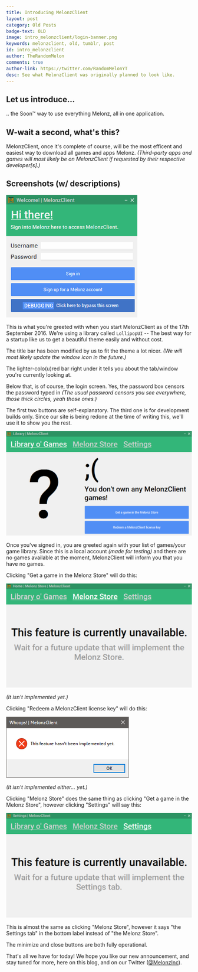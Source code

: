 ```yaml
---
title: Introducing MelonzClient
layout: post
category: Old Posts
badge-text: OLD
image: intro_melonzclient/login-banner.png
keywords: melonzclient, old, tumblr, post
id: intro_melonzclient
author: TheRandomMelon
comments: true
author-link: https://twitter.com/RandomMelonYT
desc: See what MelonzClient was originally planned to look like.
---
```


## Let us introduce...

.. the Soon™ way to use everything Melonz, all in one application.

## W-wait a second, what's this?

MelonzClient, once it's complete of course, will be the most efficent and easiest way to download all games and apps Melonz.
_(Third-party apps and games will most likely be on MelonzClient if requested by their respective developer[s].)_

## Screenshots (w/ descriptions)
![MelonzClient Pre-Alpha Login Screen](/img/posts/intro_melonzclient/login.png)

This is what you're greeted with when you start MelonzClient as of the 17th September 2016. We're using a library called `LollipopUI` -- The best way for a startup like us to get a beautiful theme easily and without cost.

The title bar has been modified by us to fit the theme a lot nicer.
_(We will most likely update the window icon in the future.)_

The lighter-colo(u)red bar right under it tells you about the tab/window you're currently looking at.

Below that, is of course, the login screen. Yes, the password box censors the password typed in _(The usual password censors you see everywhere, those thick circles, yeah those ones.)_

The first two buttons are self-explanatory. The third one is for development builds only. Since our site is being redone at the time of writing this, we'll use it to show you the rest.

![MelonzClient Pre-Alpha Library "No Games" section](/img/posts/intro_melonzclient/library.png)

Once you've signed in, you are greeted again with your list of games/your game library. Since this is a local account _(made for testing)_ and there are no games available at the moment, MelonzClient will inform you that you have no games.

Clicking "Get a game in the Melonz Store" will do this:

![MelonzClient Pre-Alpha Melonz Store not implemented error](/img/posts/intro_melonzclient/store.png)

_(It isn't implemented yet.)_

Clicking "Redeem a MelonzClient license key" will do this:

![MelonzClient Pre-Alpha no license key activation implemented yet error](/img/posts/intro_melonzclient/feature-not-implemented.png)

_(It isn't implemented either... yet.)_

Clicking "Melonz Store" does the same thing as clicking "Get a game in the Melonz Store", however clicking "Settings" will say this:

![MelonzClient Pre-Alpha Settings tab](/img/posts/intro_melonzclient/settings.png)

This is almost the same as clicking "Melonz Store", however it says "the Settings tab" in the bottom label instead of "the Melonz Store".

The minimize and close buttons are both fully operational.

That's all we have for today! We hope you like our new announcement, and stay tuned for more, here on this blog, and on our Twitter ([@MelonzInc](https://twitter.com/MelonzInc)).
